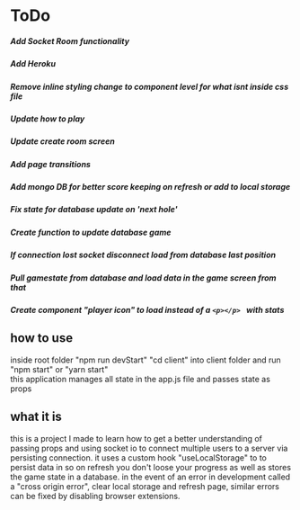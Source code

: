 # ToDo
##### Add Socket Room functionality 
##### Add Heroku
##### Remove inline styling change to component level for what isnt inside css file
##### Update how to play
##### Update create room screen
##### Add page transitions 
##### Add mongo DB for better score keeping on refresh or add to local storage
##### Fix state for database update on 'next hole'
##### Create function to update database game 
##### If connection lost socket disconnect load from database last position 
##### Pull gamestate from database and load data in the game screen from that 
##### Create component "player icon" to load instead of a `<p></p> ` with stats

## how to use
inside root folder "npm run devStart" 
"cd client" into client folder and run "npm start" or "yarn start"
<br>this application manages all state in the app.js file and passes state
as props 

## what it is
this is a project I made to learn how to get a better understanding of passing props and using socket io to connect multiple users to a server via persisting connection.
it uses a custom hook "useLocalStorage" to to persist data in so on refresh you don't loose your progress as well as stores the game state in a database.
in the event of an error in development called a "cross origin error", clear local storage and refresh page, similar errors can be fixed by disabling browser extensions.

